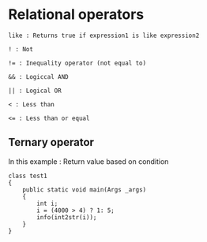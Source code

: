 # Relational operators

    like : Returns true if expression1 is like expression2
    
    ! : Not

    != : Inequality operator (not equal to)

    && : Logiccal AND

    || : Logical OR

    < : Less than

    <= : Less than or equal

## Ternary operator

In this example : Return value based on condition

```X++
class test1
{
    public static void main(Args _args) 
    {
        int i;
        i = (4000 > 4) ? 1: 5;
        info(int2str(i));
    }
}
```
